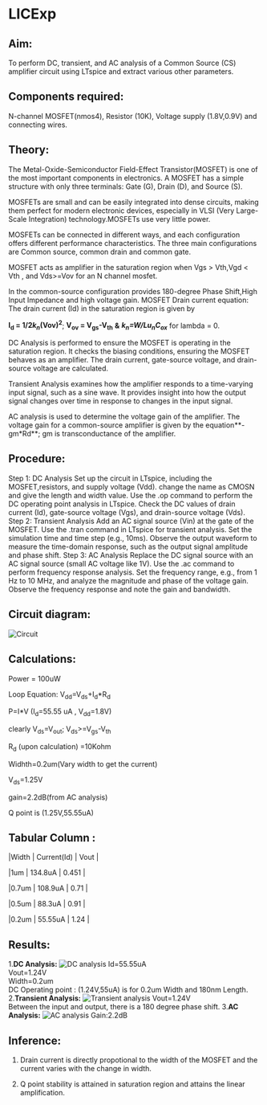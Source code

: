 # LICExp
## Aim:
To perform DC, transient, and AC analysis of a Common Source (CS) amplifier circuit using LTspice and extract various other parameters.
## Components required:
N-channel MOSFET(nmos4), Resistor (10K), Voltage supply (1.8V,0.9V) and connecting wires.
## Theory:
The Metal-Oxide-Semiconductor Field-Effect Transistor(MOSFET) is one of the most important components in electronics.
A MOSFET has a simple structure with only three terminals: Gate (G), Drain (D), and Source (S). 

MOSFETs are small and can be easily integrated into dense circuits, making them perfect for modern electronic devices, especially in VLSI (Very Large-Scale Integration) technology.MOSFETs use very little power.

MOSFETs can be connected in different ways, and each configuration offers different performance characteristics. The three main configurations are Common source, common drain and common gate.

MOSFET acts as amplifier in the saturation region when Vgs > Vth,Vgd < Vth , and Vds>=Vov for an N channel mosfet.

In the common-source configuration provides 180-degree Phase Shift,High Input Impedance and high voltage gain.
MOSFET Drain current equation:
The drain current (Id) in the saturation region is given by

**I<sub>d</sub> = 1/2*k<sub>n*(Vov)<sup>2</sup>**; **V<sub>ov</sub> = V<sub>gs</sub>-V<sub>th</sub>** **&** ****k<sub>n</sub>=W/L*u<sub>n</sub>*C<sub>ox</sub>**** for lambda = 0.

DC Analysis is performed to ensure the MOSFET is operating in the saturation region. It checks the biasing conditions, ensuring the MOSFET behaves as an amplifier. The drain current, gate-source voltage, and drain-source voltage are calculated.

Transient Analysis examines how the amplifier responds to a time-varying input signal, such as a sine wave. It provides insight into how the output signal changes over time in response to changes in the input signal.

AC analysis is used to determine the voltage gain of the amplifier. The voltage gain for a common-source amplifier is given by the equation**-gm*Rd**; gm is transconductance of the amplifier.

## Procedure:
Step 1: DC Analysis
Set up the circuit in LTspice, including the MOSFET,resistors, and supply voltage (Vdd).
change the name as CMOSN and give the length and width value.
Use the .op command to perform the DC operating point analysis in LTspice.
Check the DC values of drain current (Id), gate-source voltage (Vgs), and drain-source voltage (Vds).
Step 2: Transient Analysis 
Add an AC signal source (Vin) at the gate of the MOSFET.
Use the .tran command in LTspice for transient analysis.
Set the simulation time and time step (e.g., 10ms).
Observe the output waveform to measure the time-domain response, such as the output signal amplitude and phase shift.
Step 3: AC Analysis 
Replace the DC signal source with an AC signal source (small AC voltage like 1V).
Use the .ac command to perform frequency response analysis.
Set the frequency range, e.g., from 1 Hz to 10 MHz, and analyze the magnitude and phase of the voltage gain.
Observe the frequency response and note the gain and bandwidth.
## Circuit diagram:
![Circuit](https://github.com/user-attachments/assets/377d58c1-3185-4bbe-9f4d-aec7c1ce59c0)
## Calculations:
Power = 100uW

Loop Equation: V<sub>dd</sub>=V<sub>ds</sub>+I<sub>d</sub>*R<sub>d</sub>

P=I*V (I<sub>d</sub>=55.55 uA , V<sub>dd</sub>=1.8V)

clearly V<sub>ds</sub>=V<sub>out</sub>; V<sub>ds</sub>>=V<sub>gs</sub>-V<sub>th</sub>

R<sub>d</sub> (upon calculation) =10Kohm 

Widhth=0.2um(Vary width to get the current)

V<sub>ds</sub>=1.25V

gain=2.2dB(from AC analysis)

Q point is (1.25V,55.55uA)
## Tabular Column :

|Width |  Current(Id) |  Vout |

|1um   |  134.8uA      | 0.451 |

|0.7um |  108.9uA      | 0.71 |

|0.5um |  88.3uA     | 0.91  |

|0.2um |  55.55uA     | 1.24 | 
## Results:
1.**DC Analysis:**
![DC analysis](https://github.com/user-attachments/assets/420f5ee9-96ad-4d5f-86a1-cd9970354320)
Id=55.55uA\
Vout=1.24V\
Width=0.2um\
DC Operating point : (1.24V,55uA) is for 0.2um Width and 180nm Length.
2.**Transient Analysis:**
![Transient analysis](https://github.com/user-attachments/assets/26905fb1-5834-4a29-a0e8-53c90b5f3f3c)
Vout=1.24V\
Between the input and output, there is a 180 degree phase shift.
3.**AC Analysis:**
![AC analysis](https://github.com/user-attachments/assets/b6071211-7272-4c74-9e53-bd68c856b85e)
Gain:2.2dB
## Inference:
1. Drain current is directly propotional to the width of the MOSFET and the current varies with the change in width.

2. Q point stability is attained in saturation region and attains the linear amplification.








